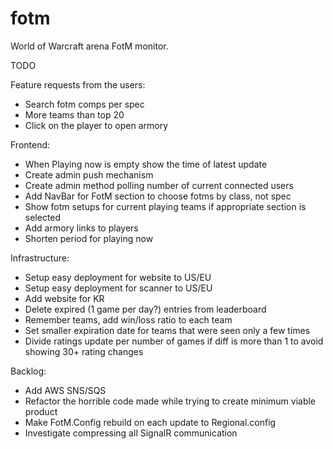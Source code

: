 fotm
====

World of Warcraft arena FotM monitor.

TODO

Feature requests from the users:
- Search fotm comps per spec
- More teams than top 20
- Click on the player to open armory

Frontend:
- When Playing now is empty show the time of latest update
- Create admin push mechanism
- Create admin method polling number of current connected users
- Add NavBar for FotM section to choose fotms by class, not spec
- Show fotm setups for current playing teams if appropriate section is selected
- Add armory links to players
- Shorten period for playing now

Infrastructure:
- Setup easy deployment for website to US/EU
- Setup easy deployment for scanner to US/EU
- Add website for KR
- Delete expired (1 game per day?) entries from leaderboard
- Remember teams, add win/loss ratio to each team
- Set smaller expiration date for teams that were seen only a few times
- Divide ratings update per number of games if diff is more than 1 to avoid showing 30+ rating changes

Backlog:
- Add AWS SNS/SQS
- Refactor the horrible code made while trying to create minimum viable product
- Make FotM.Config rebuild on each update to Regional.config
- Investigate compressing all SignalR communication
